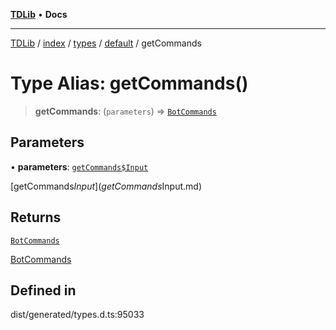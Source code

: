 [**TDLib**](../../../../../../README.md) • **Docs**

***

[TDLib](../../../../../../modules.md) / [index](../../../../../README.md) / [types](../../../README.md) / [default](../README.md) / getCommands

# Type Alias: getCommands()

> **getCommands**: (`parameters`) => [`BotCommands`](BotCommands.md)

## Parameters

• **parameters**: [`getCommands$Input`](getCommands$Input.md)

[getCommands$Input](getCommands$Input.md)

## Returns

[`BotCommands`](BotCommands.md)

[BotCommands](BotCommands.md)

## Defined in

dist/generated/types.d.ts:95033
